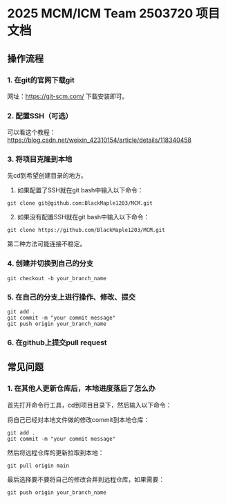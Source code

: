# 2025 MCM/ICM Team 2503720 项目文档

## 操作流程

### 1. 在git的官网下载git
网址：https://git-scm.com/ 下载安装即可。

### 2. 配置SSH（可选）
可以看这个教程：https://blog.csdn.net/weixin_42310154/article/details/118340458

### 3. 将项目克隆到本地
先cd到希望创建目录的地方。
1. 如果配置了SSH就在git bash中输入以下命令：
```shell
git clone git@github.com:BlackMaple1203/MCM.git
```

2. 如果没有配置SSH就在git bash中输入以下命令：
```shell
git clone https://github.com/BlackMaple1203/MCM.git
```
第二种方法可能连接不稳定。

### 4. 创建并切换到自己的分支
```shell
git checkout -b your_branch_name
```

### 5. 在自己的分支上进行操作、修改、提交

```shell
git add .
git commit -m "your commit message"
git push origin your_branch_name
```

### 6. 在github上提交pull request

## 常见问题

### 1. 在其他人更新仓库后，本地进度落后了怎么办

首先打开命令行工具，cd到项目目录下，然后输入以下命令：

将自己已经对本地文件做的修改commit到本地仓库：
```shell
git add .
git commit -m "your commit message"
```

然后将远程仓库的更新拉取到本地：
```shell
git pull origin main
```

最后选择要不要将自己的修改合并到远程仓库，如果需要：
```shell
git push origin your_branch_name
```
